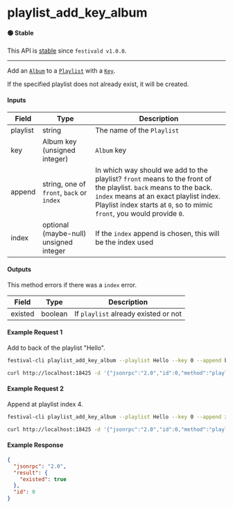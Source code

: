 # playlist_add_key_album

#### 🟢 Stable
This API is [stable](/api-stability/marker.md) since `festivald v1.0.0`.

---

Add an [`Album`](/common-objects/album.md) to a [`Playlist`](/json-rpc/playlist/playlist.md) with a [`Key`](/common-objects/key.md).

If the specified playlist does not already exist, it will be created.

#### Inputs
| Field    | Type                                        | Description |
|----------|---------------------------------------------|-------------|
| playlist | string                                      | The name of the `Playlist`
| key      | Album key (unsigned integer)                | `Album` key
| append   | string, one of `front`, `back` or `index`   | In which way should we add to the playlist? `front` means to the front of the playlist. `back` means to the back. `index` means at an exact playlist index. Playlist index starts at `0`, so to mimic `front`, you would provide `0`.
| index    | optional (maybe-null) unsigned integer      | If the `index` append is chosen, this will be the index used


#### Outputs
This method errors if there was a `index` error.

| Field   | Type    | Description |
|---------|---------|-------------|
| existed | boolean | If `playlist` already existed or not

#### Example Request 1
Add to back of the playlist "Hello".
```bash
festival-cli playlist_add_key_album --playlist Hello --key 0 --append back
```
```bash
curl http://localhost:18425 -d '{"jsonrpc":"2.0","id":0,"method":"playlist_add_key_album","params":{"playlist":"Hello","key":0,"append":"back"}}'
```

#### Example Request 2
Append at playlist index 4.
```bash
festival-cli playlist_add_key_album --playlist Hello --key 0 --append index --index 4
```
```bash
curl http://localhost:18425 -d '{"jsonrpc":"2.0","id":0,"method":"playlist_add_key_album","params":{"playlist":"Hello","key":0,"append":"index","index":4}}'
```

#### Example Response
```json
{
  "jsonrpc": "2.0",
  "result": {
    "existed": true
  },
  "id": 0
}
```
